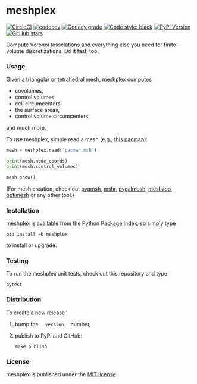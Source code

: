 # meshplex

[![CircleCI](https://img.shields.io/circleci/project/github/nschloe/meshplex/master.svg)](https://circleci.com/gh/nschloe/meshplex/tree/master)
[![codecov](https://img.shields.io/codecov/c/github/nschloe/meshplex.svg)](https://codecov.io/gh/nschloe/meshplex)
[![Codacy grade](https://img.shields.io/codacy/grade/b524f1e339244cf9a429784681a7f248.svg)](https://app.codacy.com/app/nschloe/meshplex/dashboard)
[![Code style: black](https://img.shields.io/badge/code%20style-black-000000.svg)](https://github.com/ambv/black)
[![PyPi Version](https://img.shields.io/pypi/v/meshplex.svg)](https://pypi.org/project/meshplex)
[![GitHub stars](https://img.shields.io/github/stars/nschloe/meshplex.svg?logo=github&label=Stars)](https://github.com/nschloe/meshplex)

Compute Voronoi tesselations and everything else you need for finite-volume
discretizations. Do it fast, too.

### Usage

Given a triangular or tetrahedral mesh, meshplex computes

 * covolumes,
 * control volumes,
 * cell circumcenters,
 * the surface areas,
 * control volume circumcenters,

and much more.

To use meshplex, simple read a mesh (e.g., [this
pacman](https://sourceforge.net/projects/meshzoo-data/files/pacman.msh/download)):
```python
mesh = meshplex.read('pacman.msh')

print(mesh.node_coords)
print(mesh.control_volumes)

mesh.show()
```
(For mesh creation, check out [pygmsh](https://github.com/nschloe/pygmsh),
[mshr](https://bitbucket.org/fenics-project/mshr),
[pygalmesh](https://github.com/nschloe/pygalmesh),
[meshzoo](https://github.com/nschloe/meshzoo),
[optimesh](//github.com/nschloe/optimesh) or any other tool.)


### Installation

meshplex is [available from the Python Package
Index](https://pypi.org/project/meshplex/), so simply type
```
pip install -U meshplex
```
to install or upgrade.

### Testing

To run the meshplex unit tests, check out this repository and type
```
pytest
```

### Distribution

To create a new release

1. bump the `__version__` number,

2. publish to PyPi and GitHub:
    ```
    make publish
    ```

### License

meshplex is published under the [MIT license](https://en.wikipedia.org/wiki/MIT_License).
